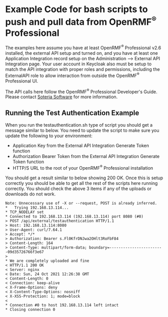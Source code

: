 # Example Code for bash scripts to push and pull data from OpenRMF<sup>&reg;</sup> Professional
The examples here assume you have at least OpenRMF<sup>&reg;</sup> Professional v2.6 installed, the external API setup and turned on, and you have at least one Application Integration record setup on the Administration --> External API Integration page. Your user account in Keycloak also must be setup to match the API integration with proper roles and permissions, including the ExternalAPI role to allow interaction from outside the OpenRMF<sup>&reg;</sup> Professional UI.

The API calls here follow the OpenRMF<sup>&reg;</sup> Professional Developer's Guide. Please contact <a href="https://www.soteriasoft.com/contact.html#contactform">Soteria Software</a> for more information.

## Running the Test Authentication Example
When you run the testauthentication.sh type of script you should get a message similar to below. You need to update the script to make sure you update the following to your environment:
* Application Key from the External API Integration Generate Token function
* Authorization Bearer Token from the External API Integration Generate Token function
* HTTP/S URL to the root of your OpenRMF<sup>&reg;</sup> Professional installation


You should get a result similar to below showing 200 OK. Once this is setup correctly you should be able to get all the rest of the scripts here running correctly. You should check the above 3 items if any of the uploads or downloads do not work.
```
Note: Unnecessary use of -X or --request, POST is already inferred.
*   Trying 192.168.13.114...
* TCP_NODELAY set
* Connected to 192.168.13.114 (192.168.13.114) port 8080 (#0)
> POST /api/external/testauthentication HTTP/1.1
> Host: 192.168.13.114:8080
> User-Agent: curl/7.64.1
> Accept: */*
> Authorization: Bearer s.Fl0KfrDNJwa2OHlt3RoFbF84
> Content-Length: 164
> Content-Type: multipart/form-data; boundary=------------------------09d35726766f3e67
> 
* We are completely uploaded and fine
< HTTP/1.1 200 OK
< Server: nginx
< Date: Sun, 24 Oct 2021 12:26:38 GMT
< Content-Length: 0
< Connection: keep-alive
< X-Frame-Options: deny
< X-Content-Type-Options: nosniff
< X-XSS-Protection: 1; mode=block
< 
* Connection #0 to host 192.168.13.114 left intact
* Closing connection 0

```